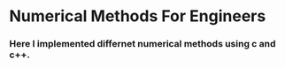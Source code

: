 # Numerical Methods For Engineers
### Here I implemented differnet numerical methods using c and c++.

